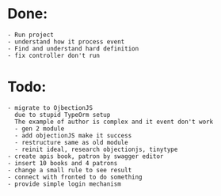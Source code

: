 # Done:
    - Run project
    - understand how it process event
    - Find and understand hard definition
    - fix controller don't run
# Todo:
    - migrate to OjbectionJS
      due to stupid TypeOrm setup
      The example of author is complex and it event don't work
      - gen 2 module
      - add objectionJS make it success
      - restructure same as old module
      - reinit ideal, research objectionjs, tinytype
    - create apis book, patron by swagger editor
    - insert 10 books and 4 patrons 
    - change a small rule to see result
    - connect with fronted to do something
    - provide simple login mechanism


